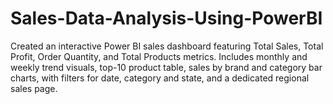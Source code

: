 # Sales-Data-Analysis-Using-PowerBI
Created an interactive Power BI sales dashboard featuring Total Sales, Total Profit, Order Quantity, and Total Products metrics. Includes monthly and weekly trend visuals, top-10 product table, sales by brand and category bar charts, with filters for date, category and state, and a dedicated regional sales page.
